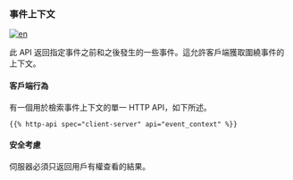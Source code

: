 ### 事件上下文

[![en](https://img.shields.io/badge/lang-en-purple.svg)](https://github.com/message-exp/matrix_organized_spec/tree/main/v1.11/client-server-api/en/event_context.md)

此 API 返回指定事件之前和之後發生的一些事件。這允許客戶端獲取圍繞事件的上下文。

#### 客戶端行為

有一個用於檢索事件上下文的單一 HTTP API，如下所述。

```
{{% http-api spec="client-server" api="event_context" %}}
```

#### 安全考慮

伺服器必須只返回用戶有權查看的結果。
